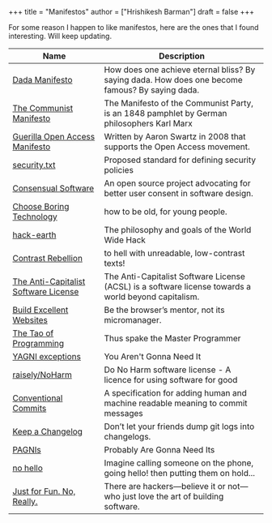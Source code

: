 +++
title = "Manifestos"
author = ["Hrishikesh Barman"]
draft = false
+++

For some reason I happen to like manifestos, here are the ones that I found interesting. Will keep updating.

| Name                                                                                           | Description                                                                                          |
|------------------------------------------------------------------------------------------------|------------------------------------------------------------------------------------------------------|
| [Dada Manifesto](https://en.wikipedia.org/wiki/Dada_Manifesto)                                 | How does one achieve eternal bliss? By saying dada. How does one become famous? By saying dada.      |
| [The Communist Manifesto](https://en.wikipedia.org/wiki/The_Communist_Manifesto)               | The Manifesto of the Communist Party, is an 1848 pamphlet by German philosophers Karl Marx           |
| [Guerilla Open Access Manifesto](https://en.wikipedia.org/wiki/Guerilla_Open_Access_Manifesto) | Written by Aaron Swartz in 2008 that supports the Open Access movement.                              |
| [security.txt](https://securitytxt.org/)                                                       | Proposed standard for defining security policies                                                     |
| [Consensual Software](https://consensualsoftware.com/)                                         | An open source project advocating for better user consent in software design.                        |
| [Choose Boring Technology](https://boringtechnology.club/)                                     | how to be old, for young people.                                                                     |
| [hack-earth](https://github.com/hack-earth/manifesto)                                          | The philosophy and goals of the World Wide Hack                                                      |
| [Contrast Rebellion](https://contrastrebellion.com/)                                           | to hell with unreadable, low-contrast texts!                                                         |
| [The Anti-Capitalist Software License](https://anticapitalist.software/)                       | The Anti-Capitalist Software License (ACSL) is a software license towards a world beyond capitalism. |
| [Build Excellent Websites](https://buildexcellentwebsit.es/)                                   | Be the browser’s mentor, not its micromanager.                                                       |
| [The Tao of Programming](https://www.mit.edu/~xela/tao.html)                                   | Thus spake the Master Programmer                                                                     |
| [YAGNI exceptions](https://lukeplant.me.uk/blog/posts/yagni-exceptions/)                       | You Aren't Gonna Need It                                                                             |
| [raisely/NoHarm](https://github.com/raisely/NoHarm)                                            | Do No Harm software license - A licence for using software for good                                  |
| [Conventional Commits](https://www.conventionalcommits.org/en/v1.0.0/)                         | A specification for adding human and machine readable meaning to commit messages                     |
| [Keep a Changelog](https://keepachangelog.com/en/1.0.0/)                                       | Don’t let your friends dump git logs into changelogs.                                                |
| [PAGNIs](https://simonwillison.net/2021/Jul/1/pagnis/)                                         | Probably Are Gonna Need Its                                                                          |
| [no hello](https://nohello.net/en/)                                                            | Imagine calling someone on the phone, going hello! then putting them on hold... ‍                     |
| [Just for Fun. No, Really.](https://justforfunnoreally.dev/)                                   | There are hackers—believe it or not—who just love the art of building software.                      |
